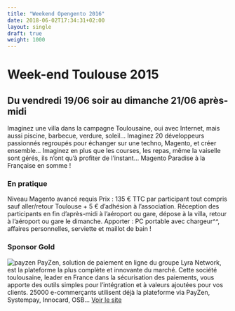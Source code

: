 ```yaml
---
title: "Weekend Opengento 2016"
date: 2018-06-02T17:34:31+02:00
layout: single
draft: true
weight: 1000
---
```


# Week-end Toulouse 2015

## Du vendredi 19/06 soir au dimanche 21/06 après-midi

Imaginez une villa dans la campagne Toulousaine, oui avec Internet, mais aussi piscine, barbecue, verdure, soleil…
Imaginez 20 développeurs passionnés regroupés pour échanger sur une techno, Magento, et créer ensemble…
Imaginez en plus que les courses, les repas, même la vaiselle sont gérés, ils n’ont qu’à profiter de l’instant…
Magento Paradise à la Française en somme !

### En pratique

Niveau Magento avancé requis
Prix : 135 € TTC par participant tout compris sauf aller/retour Toulouse + 5 € d’adhésion à l’association.
Réception des participants en fin d’après-midi à l’aéroport ou gare, dépose à la villa, retour à l’aéroport ou gare le dimanche.
Apporter : PC portable avec chargeur^^, affaires personnelles, serviette et maillot de bain !

### Sponsor Gold

![payzen](https://raw.githubusercontent.com/opengento/site-opengento/master/static/img/partners/logo-payzen.jpg)
PayZen, solution de paiement en ligne du groupe Lyra Network, est la plateforme la plus complète et innovante du marché. Cette société toulousaine, leader en France dans la sécurisation des paiements, vous apporte des outils simples pour l’intégration et à valeurs ajoutées pour vos clients. 25000 e-commerçants utilisent déjà la plateforme via PayZen, Systempay, Innocard, OSB…
[Voir le site](https://payzen.eu/)
